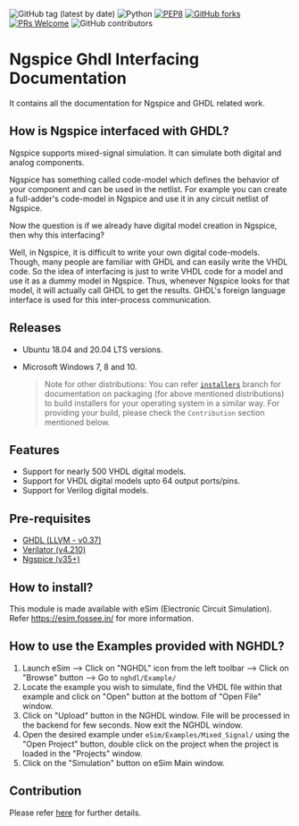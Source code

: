 ![GitHub tag (latest by date)](https://img.shields.io/github/v/tag/fossee/nghdl?color=blueviolet)
![Python](https://img.shields.io/badge/python-v3.6+-blue.svg)
[![PEP8](https://img.shields.io/badge/code%20style-pep8-orange.svg)](https://www.python.org/dev/peps/pep-0008/)
[![GitHub forks](https://img.shields.io/github/forks/fossee/nghdl)](https://github.com/fossee/nghdl/network)
[![PRs Welcome](https://img.shields.io/badge/PRs-welcome-brightgreen.svg?style=flat)](https://github.com/fossee/nghdl)
![GitHub contributors](https://img.shields.io/github/contributors/fossee/nghdl)


Ngspice Ghdl Interfacing Documentation 
====

It contains all the documentation for Ngspice and GHDL related work.


## How is Ngspice interfaced with GHDL?
Ngspice supports mixed-signal simulation. It can simulate both digital and analog components.

Ngspice has something called code-model which defines the behavior of your component and can be used in the netlist. For example you can create a full-adder's code-model in Ngspice and use it in any circuit netlist of Ngspice.

Now the question is if we already have digital model creation in Ngspice, then why this interfacing?

Well, in Ngspice, it is difficult to write your own digital code-models. Though, many people are familiar with GHDL and can easily write the VHDL code.
So the idea of interfacing is just to write VHDL code for a model and use it as a dummy model in Ngspice. Thus, whenever Ngspice looks for that model, it will actually call GHDL to get the results.
GHDL's foreign language interface is used for this inter-process communication.


## Releases
* Ubuntu 18.04 and 20.04 LTS versions.
* Microsoft Windows 7, 8 and 10.

    > Note for other distributions: You can refer [`installers`](https://github.com/fossee/nghdl/tree/installers) branch for documentation on packaging (for above mentioned distributions) to build installers for your operating system in a similar way. For providing your build, please check the `Contribution` section mentioned below.


## Features
* Support for nearly 500 VHDL digital models.
* Support for VHDL digital models upto 64 output ports/pins.
* Support for Verilog digital models.


## Pre-requisites
* [GHDL (LLVM - v0.37)](http://ghdl.free.fr/)
* [Verilator (v4.210)](https://www.veripool.org/verilator/)
* [Ngspice (v35+)](http://ngspice.sourceforge.net/)


## How to install?
This module is made available with eSim (Electronic Circuit Simulation). 
Refer https://esim.fossee.in/ for more information.


## How to use the Examples provided with NGHDL?
1. Launch eSim --> Click on "NGHDL" icon from the left toolbar --> Click on "Browse" button --> Go to `nghdl/Example/`
2. Locate the example you wish to simulate, find the VHDL file within that example and click on "Open" button at the bottom of "Open File" window.
3. Click on "Upload" button in the NGHDL window. File will be processed in the backend for few seconds. Now exit the NGHDL window.
4. Open the desired example under `eSim/Examples/Mixed_Signal/` using the "Open Project" button, double click on the project when the project is loaded in the "Projects" window.
5. Click on the "Simulation" button on eSim Main window.


## Contribution
Please refer [here](https://github.com/FOSSEE/nghdl/blob/master/CONTRIBUTION.md) for further details.
